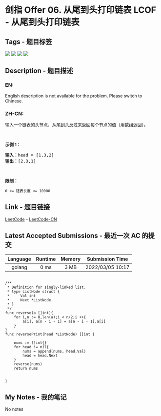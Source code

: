 
# 剑指 Offer 06. 从尾到头打印链表 LCOF - 从尾到头打印链表

## Tags - 题目标签

 <img src="https://img.shields.io/badge/Stack-栈-blue.svg">   <img src="https://img.shields.io/badge/Recursion-递归-blue.svg">   <img src="https://img.shields.io/badge/Linked List-链表-blue.svg">   <img src="https://img.shields.io/badge/Two Pointers-双指针-blue.svg">  


## Description - 题目描述

### EN:
<p>English description is not available for the problem. Please switch to Chinese.</p>

### ZH-CN:
<p>输入一个链表的头节点，从尾到头反过来返回每个节点的值（用数组返回）。</p>

<p>&nbsp;</p>

<p><strong>示例 1：</strong></p>

<pre><strong>输入：</strong>head = [1,3,2]
<strong>输出：</strong>[2,3,1]</pre>

<p>&nbsp;</p>

<p><strong>限制：</strong></p>

<p><code>0 &lt;= 链表长度 &lt;= 10000</code></p>



## Link - 题目链接

[LeetCode](https://leetcode.com/problems/cong-wei-dao-tou-da-yin-lian-biao-lcof/description/)  -  [LeetCode-CN](https://leetcode.cn/problems/cong-wei-dao-tou-da-yin-lian-biao-lcof/description/)
## Latest Accepted Submissions - 最近一次 AC 的提交


| Language | Runtime | Memory | Submission Time |
|:---:|:---:|:---:|:---:|
| golang  | 0 ms | 3 MB | 2022/03/05 10:17 |

```golang

/**
 * Definition for singly-linked list.
 * type ListNode struct {
 *     Val int
 *     Next *ListNode
 * }
 */
func reverse(a []int){
    for i,n := 0,len(a);i < n/2;i ++{
        a[i], a[n - i - 1] = a[n - i - 1],a[i]
    }
}
func reversePrint(head *ListNode) []int {

    nums := []int{}
    for head != nil{
        nums = append(nums, head.Val)
        head = head.Next
    }
    reverse(nums)
    return nums


}

```
## My Notes - 我的笔记


No notes

